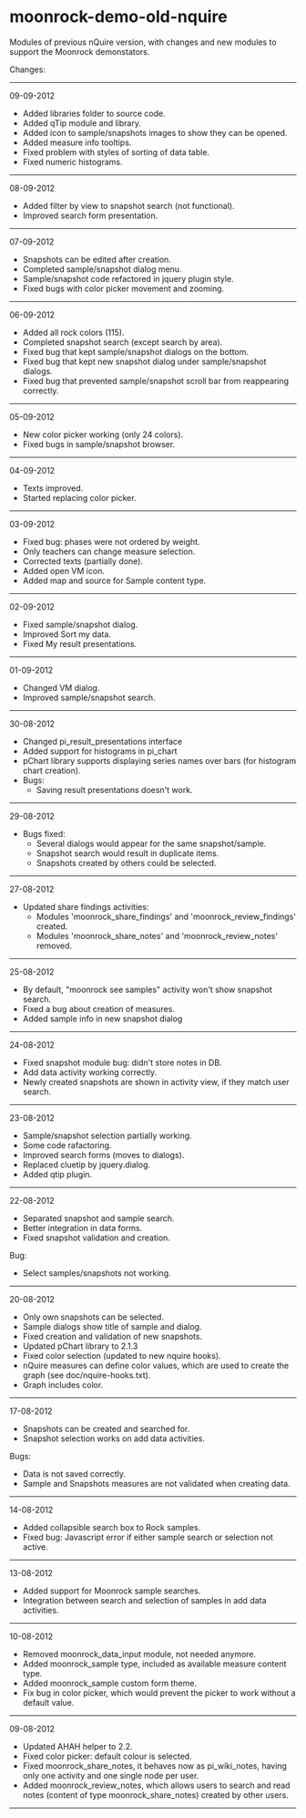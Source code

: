 moonrock-demo-old-nquire
========================


Modules of previous nQuire version, with changes and new modules to support the 
Moonrock demonstators.

Changes:

-----------------
09-09-2012

- Added libraries folder to source code.
- Added qTip module and library.
- Added icon to sample/snapshots images to show they can be opened.
- Added measure info tooltips.
- Fixed problem with styles of sorting of data table.
- Fixed numeric histograms.

-----------------
08-09-2012

- Added filter by view to snapshot search (not functional).
- Improved search form presentation.

-----------------
07-09-2012

- Snapshots can be edited after creation.
- Completed sample/snapshot dialog menu.
- Sample/snapshot code refactored in jquery plugin style.
- Fixed bugs with color picker movement and zooming.

-----------------
06-09-2012

- Added all rock colors (115).
- Completed snapshot search (except search by area).
- Fixed bug that kept sample/snapshot dialogs on the bottom.
- Fixed bug that kept new snapshot dialog under sample/snapshot dialogs.
- Fixed bug that prevented sample/snapshot scroll bar from reappearing correctly.

-----------------
05-09-2012

- New color picker working (only 24 colors).
- Fixed bugs in sample/snapshot browser.

-----------------
04-09-2012

- Texts improved.
- Started replacing color picker.

-----------------
03-09-2012

- Fixed bug: phases were not ordered by weight.
- Only teachers can change measure selection.
- Corrected texts (partially done).
- Added open VM icon.
- Added map and source for Sample content type.

-----------------
02-09-2012

- Fixed sample/snapshot dialog.
- Improved Sort my data.
- Fixed My result presentations.

-----------------
01-09-2012

- Changed VM dialog.
- Improved sample/snapshot search.

-----------------
30-08-2012

- Changed pi_result_presentations interface
- Added support for histograms in pi_chart
- pChart library supports displaying series names over bars (for histogram chart creation).
- Bugs:
  + Saving result presentations doesn't work.

-----------------
29-08-2012

- Bugs fixed:
  + Several dialogs would appear for the same snapshot/sample.
  + Snapshot search would result in duplicate items.
  + Snapshots created by others could be selected.

-----------------
27-08-2012

- Updated share findings activities: 
  + Modules 'moonrock_share_findings' and 'moonrock_review_findings' created.
  + Modules 'moonrock_share_notes' and 'moonrock_review_notes' removed.


-----------------
25-08-2012

- By default, "moonrock see samples" activity won't show snapshot search.
- Fixed a bug about creation of measures.
- Added sample info in new snapshot dialog

-----------------
24-08-2012

- Fixed snapshot module bug: didn't store notes in DB.
- Add data activity working correctly.
- Newly created snapshots are shown in activity view, if they match user search.

-----------------
23-08-2012

- Sample/snapshot selection partially working.
- Some code rafactoring.
- Improved search forms (moves to dialogs).
- Replaced cluetip by jquery.dialog.
- Added qtip plugin.

-----------------
22-08-2012

- Separated snapshot and sample search.
- Better integration in data forms.
- Fixed snapshot validation and creation.

Bug:
- Select samples/snapshots not working.



-----------------
20-08-2012

- Only own snapshots can be selected.
- Sample dialogs show title of sample and dialog.
- Fixed creation and validation of new snapshots.
- Updated pChart library to 2.1.3
- Fixed color selection (updated to new nquire hooks).
- nQuire measures can define color values, which are used to create the graph (see doc/nquire-hooks.txt).
- Graph includes color.


-----------------
17-08-2012

- Snapshots can be created and searched for.
- Snapshot selection works on add data activities.

Bugs:
- Data is not saved correctly.
- Sample and Snapshots measures are not validated when creating data.

-----------------
14-08-2012

- Added collapsible search box to Rock samples.
- Fixed bug: Javascript error if either sample search or selection not active.

-----------------
13-08-2012

- Added support for Moonrock sample searches.
- Integration between search and selection of samples in add data activities.

-----------------
10-08-2012

- Removed moonrock_data_input module, not needed anymore.
- Added moonrock_sample type, included as available measure content type.
- Added moonrock_sample custom form theme.
- Fix bug in color picker, which would prevent the picker to work without a default value.

-----------------
09-08-2012

- Updated AHAH helper to 2.2.
- Fixed color picker: default colour is selected.
- Fixed moonrock_share_notes, it behaves now as pi_wiki_notes, having only one activity and one single node per user.
- Added moonrock_review_notes, which allows users to search and read notes (content of type moonrock_share_notes) created by other users.
------------------

